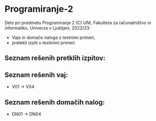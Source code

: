# Programiranje-2

Delo pri predmetu Programiranje 2 (C) UNI, Fakulteta za računalništvo in informatiko, Univerza v Ljubljani, 2022/23:


- Vaje in domače naloge s testnimi primeri,
- pretekli izpiti s testinimi primeri.

Seznam rešenih pretklih izpitov:
-----------

Seznam rešenih vaj:
---------
- V01 -> V04

Seznam rešenih domačih nalog:
-----------
- DN01 -> DN04

